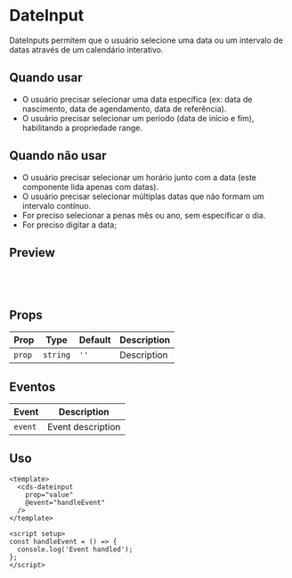 # DateInput

DateInputs permitem que o usuário selecione uma data ou um intervalo de datas através de um calendário interativo.

## Quando usar

- O usuário precisar selecionar uma data específica (ex: data de nascimento, data de agendamento, data de referência).
- O usuário precisar selecionar um período (data de início e fim), habilitando a propriedade range.

## Quando não usar

- O usuário precisar selecionar um horário junto com a data (este componente lida apenas com datas).
- O usuário precisar selecionar múltiplas datas que não formam um intervalo contínuo.
- For preciso selecionar a penas mês ou ano, sem especificar o dia.
- For preciso digitar a data;

## Preview

<script setup>
import DateInput from '@/components/DateInput.vue';

const handleClick = () => {
  console.log('Component interaction');
};
</script>

<div class="demo-container">
  <DateInput />
</div>

## Props

| Prop | Type | Default | Description |
|------|------|---------|-------------|
| `prop` | `string` | `''` | Description |

## Eventos

| Event | Description |
|-------|-------------|
| `event` | Event description |

## Uso

```vue
<template>
  <cds-dateinput
    prop="value"
    @event="handleEvent"
  />
</template>

<script setup>
const handleEvent = () => {
  console.log('Event handled');
};
</script>
```

<style scoped>
.demo-container {
  padding: 20px;
  border: 1px solid var(--vp-c-border);
  border-radius: 8px;
  margin: 16px 0;
}
</style>